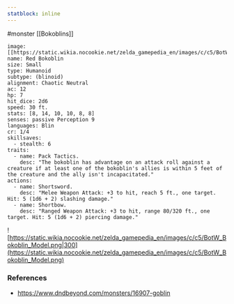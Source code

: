 ```yaml
---
statblock: inline
---
```

 #monster [[Bokoblins]]

```statblock
image: [[https://static.wikia.nocookie.net/zelda_gamepedia_en/images/c/c5/BotW_Bokoblin_Model.png]]
name: Red Bokoblin
size: Small
type: Humanoid
subtype: (blinoid)
alignment: Chaotic Neutral
ac: 12
hp: 7
hit_dice: 2d6
speed: 30 ft.
stats: [8, 14, 10, 10, 8, 8]
senses: passive Perception 9
languages: Blin
cr: 1/4
skillsaves:
  - stealth: 6
traits:
  - name: Pack Tactics.
    desc: "The bokoblin has advantage on an attack roll against a creature if at least one of the bokoblin's allies is within 5 feet of the creature and the ally isn't incapacitated."
actions:
  - name: Shortsword.
    desc: "Melee Weapon Attack: +3 to hit, reach 5 ft., one target. Hit: 5 (1d6 + 2) slashing damage."
  - name: Shortbow.
    desc: "Ranged Weapon Attack: +3 to hit, range 80/320 ft., one target. Hit: 5 (1d6 + 2) piercing damage."
```

![https://static.wikia.nocookie.net/zelda_gamepedia_en/images/c/c5/BotW_Bokoblin_Model.png|300](https://static.wikia.nocookie.net/zelda_gamepedia_en/images/c/c5/BotW_Bokoblin_Model.png)

### References

* https://www.dndbeyond.com/monsters/16907-goblin
